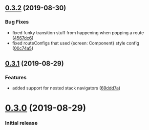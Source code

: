## [0.3.2](https://github.com/IjzerenHein/react-navigation-sharedelement/compare/v0.3.1...v0.3.2) (2019-08-30)


### Bug Fixes

* fixed funky transition stuff from happening when popping a route ([4567dc6](https://github.com/IjzerenHein/react-navigation-sharedelement/commit/4567dc6))
* fixed routeConfigs that used {screen: Component} style config ([00c74a5](https://github.com/IjzerenHein/react-navigation-sharedelement/commit/00c74a5))



## [0.3.1](https://github.com/IjzerenHein/react-navigation-sharedelement/compare/v0.3.0...v0.3.1) (2019-08-29)


### Features

* added support for nested stack navigators ([69ddd7a](https://github.com/IjzerenHein/react-navigation-sharedelement/commit/69ddd7a))



# [0.3.0](https://github.com/IjzerenHein/react-navigation-sharedelement/compare/v0.2.1...v0.3.0) (2019-08-29)


### Initial release
